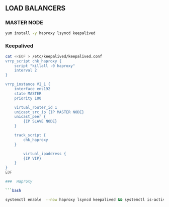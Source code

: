 ## LOAD BALANCERS
### MASTER NODE

```bash
yum install -y haproxy lsyncd keepalived
```
### Keepalived

```bash
cat <<EOF > /etc/keepalived/keepalived.conf
vrrp_script chk_haproxy {
    script "killall -0 haproxy"
    interval 2
}

vrrp_instance VI_1 {
    interface ens192
    state MASTER
    priority 100

    virtual_router_id 1
    unicast_src_ip {IP MASTER NODE}
    unicast_peer {
        {IP SLAVE NODE}
    }

    track_script {
        chk_haproxy
    }

        virtual_ipaddress {
        {IP VIP}
    }
}
EOF

###  Haproxy

```bash

```

```bash
systemctl enable  --now haproxy lsyncd keepalived && systemctl is-active haproxy && systemctl is-active lsyncd && systemctl is-active keepalived
```

